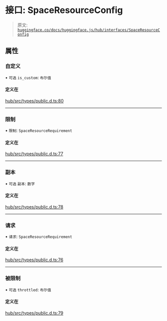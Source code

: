 # 接口: SpaceResourceConfig

> 原文: [`huggingface.co/docs/huggingface.js/hub/interfaces/SpaceResourceConfig`](https://huggingface.co/docs/huggingface.js/hub/interfaces/SpaceResourceConfig)

## 属性

### 自定义

• `可选` `is_custom`: `布尔值`

#### 定义在

[hub/src/types/public.d.ts:80](https://github.com/huggingface/huggingface.js/blob/main/packages/hub/src/types/public.d.ts#L80)

* * *

### 限制

• `限制`: `SpaceResourceRequirement`

#### 定义在

[hub/src/types/public.d.ts:77](https://github.com/huggingface/huggingface.js/blob/main/packages/hub/src/types/public.d.ts#L77)

* * *

### 副本

• `可选` `副本`: `数字`

#### 定义在

[hub/src/types/public.d.ts:78](https://github.com/huggingface/huggingface.js/blob/main/packages/hub/src/types/public.d.ts#L78)

* * *

### 请求

• `请求`: `SpaceResourceRequirement`

#### 定义在

[hub/src/types/public.d.ts:76](https://github.com/huggingface/huggingface.js/blob/main/packages/hub/src/types/public.d.ts#L76)

* * *

### 被限制

• `可选` `throttled`: `布尔值`

#### 定义在

[hub/src/types/public.d.ts:79](https://github.com/huggingface/huggingface.js/blob/main/packages/hub/src/types/public.d.ts#L79)

